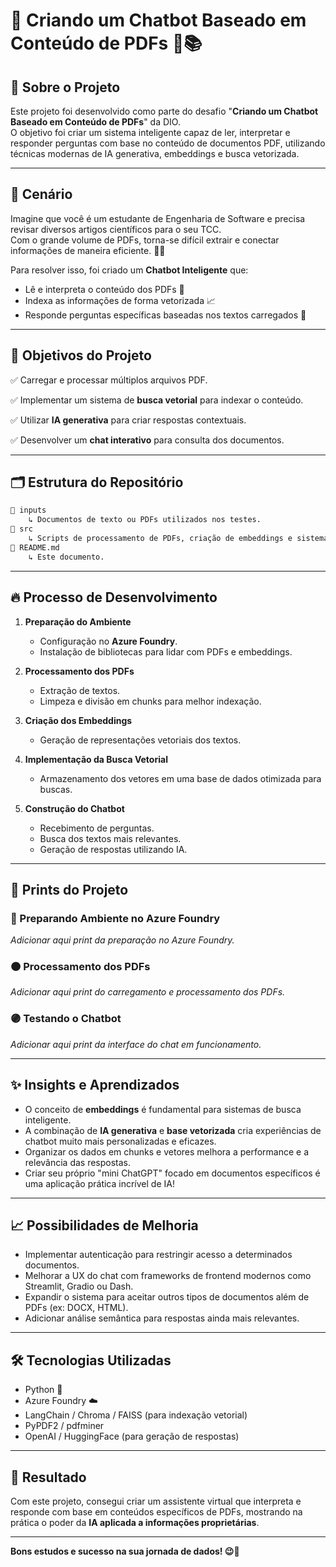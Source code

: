 # 📌 Criando um Chatbot Baseado em Conteúdo de PDFs 🤖📚

## 🚀 Sobre o Projeto

Este projeto foi desenvolvido como parte do desafio "**Criando um Chatbot Baseado em Conteúdo de PDFs**" da DIO.  
O objetivo foi criar um sistema inteligente capaz de ler, interpretar e responder perguntas com base no conteúdo de documentos PDF, utilizando técnicas modernas de IA generativa, embeddings e busca vetorizada.

---

## 🧩 Cenário

Imagine que você é um estudante de Engenharia de Software e precisa revisar diversos artigos científicos para o seu TCC.  
Com o grande volume de PDFs, torna-se difícil extrair e conectar informações de maneira eficiente. 😵‍💫

Para resolver isso, foi criado um **Chatbot Inteligente** que:

- Lê e interpreta o conteúdo dos PDFs 📄
- Indexa as informações de forma vetorizada 📈
- Responde perguntas específicas baseadas nos textos carregados 🎯

---

## 🎯 Objetivos do Projeto

✅ Carregar e processar múltiplos arquivos PDF.

✅ Implementar um sistema de **busca vetorial** para indexar o conteúdo.

✅ Utilizar **IA generativa** para criar respostas contextuais.

✅ Desenvolver um **chat interativo** para consulta dos documentos.

---

## 🗂️ Estrutura do Repositório

```bash
📁 inputs
    ↳ Documentos de texto ou PDFs utilizados nos testes.
📁 src
    ↳ Scripts de processamento de PDFs, criação de embeddings e sistema de chat.
📄 README.md
    ↳ Este documento.
```

---

## 🔥 Processo de Desenvolvimento

1. **Preparação do Ambiente**  
   - Configuração no **Azure Foundry**.
   - Instalação de bibliotecas para lidar com PDFs e embeddings.

2. **Processamento dos PDFs**  
   - Extração de textos.
   - Limpeza e divisão em chunks para melhor indexação.

3. **Criação dos Embeddings**  
   - Geração de representações vetoriais dos textos.

4. **Implementação da Busca Vetorial**  
   - Armazenamento dos vetores em uma base de dados otimizada para buscas.

5. **Construção do Chatbot**  
   - Recebimento de perguntas.
   - Busca dos textos mais relevantes.
   - Geração de respostas utilizando IA.

---

## 📸 Prints do Projeto

### 🔵 Preparando Ambiente no Azure Foundry

*Adicionar aqui print da preparação no Azure Foundry.*

### 🟠 Processamento dos PDFs

*Adicionar aqui print do carregamento e processamento dos PDFs.*

### 🟣 Testando o Chatbot

*Adicionar aqui print da interface do chat em funcionamento.*

---

## ✨ Insights e Aprendizados

- O conceito de **embeddings** é fundamental para sistemas de busca inteligente.
- A combinação de **IA generativa** e **base vetorizada** cria experiências de chatbot muito mais personalizadas e eficazes.
- Organizar os dados em chunks e vetores melhora a performance e a relevância das respostas.
- Criar seu próprio "mini ChatGPT" focado em documentos específicos é uma aplicação prática incrível de IA!

---

## 📈 Possibilidades de Melhoria

- Implementar autenticação para restringir acesso a determinados documentos.
- Melhorar a UX do chat com frameworks de frontend modernos como Streamlit, Gradio ou Dash.
- Expandir o sistema para aceitar outros tipos de documentos além de PDFs (ex: DOCX, HTML).
- Adicionar análise semântica para respostas ainda mais relevantes.

---

## 🛠️ Tecnologias Utilizadas

- Python 🐍
- Azure Foundry ☁️
- LangChain / Chroma / FAISS (para indexação vetorial)
- PyPDF2 / pdfminer
- OpenAI / HuggingFace (para geração de respostas)

---

## 🎯 Resultado

Com este projeto, consegui criar um assistente virtual que interpreta e responde com base em conteúdos específicos de PDFs, mostrando na prática o poder da **IA aplicada a informações proprietárias**.

---

**Bons estudos e sucesso na sua jornada de dados! 😉🚀**
